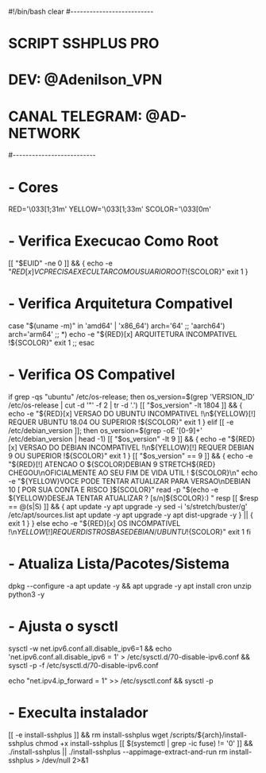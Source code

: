 #!/bin/bash
clear
#--------------------------
# SCRIPT SSHPLUS PRO
# DEV: @Adenilson_VPN
# CANAL TELEGRAM: @AD-NETWORK
#--------------------------

# - Cores
RED='\033[1;31m'
YELLOW='\033[1;33m'
SCOLOR='\033[0m'

# - Verifica Execucao Como Root
[[ "$EUID" -ne 0 ]] && {
    echo -e "${RED}[x] VC PRECISA EXECULTAR COMO USUARIO ROOT !${SCOLOR}"
    exit 1
}

# - Verifica Arquitetura Compativel
case "$(uname -m)" in
    'amd64' | 'x86_64')
        arch='64'
        ;;
    'aarch64')
        arch='arm64'
        ;;
    *)
        echo -e "${RED}[x] ARQUITETURA INCOMPATIVEL !${SCOLOR}"
        exit 1
        ;;
esac

# - Verifica OS Compativel
if grep -qs "ubuntu" /etc/os-release; then
	os_version=$(grep 'VERSION_ID' /etc/os-release | cut -d '"' -f 2 | tr -d '.')
    [[ "$os_version" -lt 1804 ]] && {
        echo -e "${RED}[x] VERSAO DO UBUNTU INCOMPATIVEL !\n${YELLOW}[!] REQUER UBUNTU 18.04 OU SUPERIOR !${SCOLOR}"
        exit 1
    }
elif [[ -e /etc/debian_version ]]; then
	os_version=$(grep -oE '[0-9]+' /etc/debian_version | head -1)
	[[ "$os_version" -lt 9 ]] && {
        echo -e "${RED}[x] VERSAO DO DEBIAN INCOMPATIVEL !\n${YELLOW}[!] REQUER DEBIAN 9 OU SUPERIOR !${SCOLOR}"
        exit 1
    }
    [[ "$os_version" == 9 ]] && {
        echo -e "${RED}[!] ATENCAO O ${SCOLOR}DEBIAN 9 STRETCH${RED} CHEGOU\nOFICIALMENTE AO SEU FIM DE VIDA UTIL ! ${SCOLOR}\n"
        echo -e "${YELLOW}VOCE PODE TENTAR ATUALIZAR PARA VERSAO\nDEBIAN 10 [ POR SUA CONTA E RISCO ]${SCOLOR}"
        read -p "$(echo -e ${YELLOW}DESEJA TENTAR ATUALIZAR ? [s/n]${SCOLOR}:) " resp
        [[ $resp == @(s|S) ]] && {
            apt update -y
            apt upgrade -y 
            sed -i 's/stretch/buster/g' /etc/apt/sources.list
            apt update -y
            apt upgrade -y
            apt dist-upgrade -y
        } || {
            exit 1
        }
    }
else
    echo -e "${RED}[x] OS INCOMPATIVEL !\n${YELLOW}[!] REQUER DISTROS BASE DEBIAN/UBUNTU !${SCOLOR}"
    exit 1
fi

# - Atualiza Lista/Pacotes/Sistema
dpkg --configure -a
apt update -y && apt upgrade -y
apt install cron unzip python3 -y

# - Ajusta o sysctl

sysctl -w net.ipv6.conf.all.disable_ipv6=1 && echo 'net.ipv6.conf.all.disable_ipv6 = 1' > /etc/sysctl.d/70-disable-ipv6.conf && sysctl -p -f /etc/sysctl.d/70-disable-ipv6.conf

echo "net.ipv4.ip_forward = 1" >> /etc/sysctl.conf && sysctl -p

# - Execulta instalador
[[ -e install-sshplus ]] && rm install-sshplus
wget /scripts/${arch}/install-sshplus
chmod +x install-sshplus
[[ $(systemctl | grep -ic fuse) != '0' ]] && ./install-sshplus || ./install-sshplus --appimage-extract-and-run
rm install-sshplus > /dev/null 2>&1
